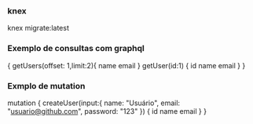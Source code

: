 ### knex
knex migrate:latest

### Exemplo de consultas com graphql
{
  getUsers(offset: 1,limit:2){
    name email
  }
  getUser(id:1) {
    id
    name
    email
  }
}

### Exmplo de mutation
mutation {
  createUser(input:{
    name: "Usuário",
    email: "usuario@github.com",
    password: "123"
  }) {
    id
    name
    email
  }
}
